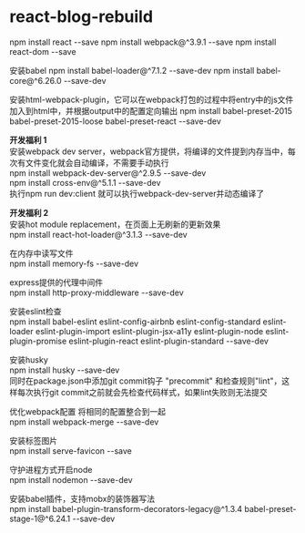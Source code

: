 # react-blog-rebuild

npm install react --save
npm install webpack@^3.9.1 --save
npm install react-dom --save

安装babel
npm install babel-loader@^7.1.2 --save-dev
npm install babel-core@^6.26.0 --save-dev

安装html-webpack-plugin，它可以在webpack打包的过程中将entry中的js文件加入到html中，并根据output中的配置定向输出
npm install babel-preset-2015 babel-preset-2015-loose babel-preset-react --save-dev

**开发福利 1**<br/>
安装webpack dev server，webpack官方提供，将编译的文件提到内存当中，每次有文件变化就会自动编译，不需要手动执行<br/>
npm install webpack-dev-server@^2.9.5 --save-dev<br/>
npm install cross-env@^5.1.1 --save-dev<br/>
执行npm run dev:client 就可以执行webpack-dev-server并动态编译了<br/>

**开发福利 2**<br/>
安装hot module replacement，在页面上无刷新的更新效果<br/>
npm install react-hot-loader@^3.1.3 --save-dev<br/>

在内存中读写文件<br/>
npm install memory-fs --save-dev<br/>

express提供的代理中间件<br/>
npm install http-proxy-middleware --save-dev<br/>

安装eslint检查<br/>
npm install babel-eslint eslint-config-airbnb eslint-config-standard eslint-loader eslint-plugin-import eslint-plugin-jsx-a11y eslint-plugin-node eslint-plugin-promise eslint-plugin-react eslint-plugin-standard --save-dev<br/>

安装husky<br/>
npm install husky --save-dev<br/>
同时在package.json中添加git commit钩子 "precommit" 和检查规则"lint"，这样每次执行git commit之前就会先检查代码样式，如果lint失败则无法提交<br/>

优化webpack配置 将相同的配置整合到一起<br/>
npm install webpack-merge --save-dev<br/>

安装标签图片<br/>
npm install serve-favicon --save<br/>

守护进程方式开启node<br/>
npm install nodemon --save-dev<br/>

安装babel插件，支持mobx的装饰器写法<br/>
 npm install babel-plugin-transform-decorators-legacy@^1.3.4 babel-preset-stage-1@^6.24.1 --save-dev<br/>
